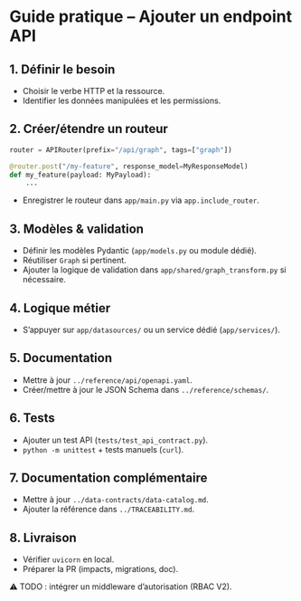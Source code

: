 # Guide pratique – Ajouter un endpoint API

## 1. Définir le besoin
- Choisir le verbe HTTP et la ressource.
- Identifier les données manipulées et les permissions.

## 2. Créer/étendre un routeur
```python
router = APIRouter(prefix="/api/graph", tags=["graph"])

@router.post("/my-feature", response_model=MyResponseModel)
def my_feature(payload: MyPayload):
    ...
```
- Enregistrer le routeur dans `app/main.py` via `app.include_router`.

## 3. Modèles & validation
- Définir les modèles Pydantic (`app/models.py` ou module dédié).
- Réutiliser `Graph` si pertinent.
- Ajouter la logique de validation dans `app/shared/graph_transform.py` si nécessaire.

## 4. Logique métier
- S’appuyer sur `app/datasources/` ou un service dédié (`app/services/`).

## 5. Documentation
- Mettre à jour `../reference/api/openapi.yaml`.
- Créer/mettre à jour le JSON Schema dans `../reference/schemas/`.

## 6. Tests
- Ajouter un test API (`tests/test_api_contract.py`).
- `python -m unittest` + tests manuels (`curl`).

## 7. Documentation complémentaire
- Mettre à jour `../data-contracts/data-catalog.md`.
- Ajouter la référence dans `../TRACEABILITY.md`.

## 8. Livraison
- Vérifier `uvicorn` en local.
- Préparer la PR (impacts, migrations, doc).

⚠️ TODO : intégrer un middleware d’autorisation (RBAC V2).
